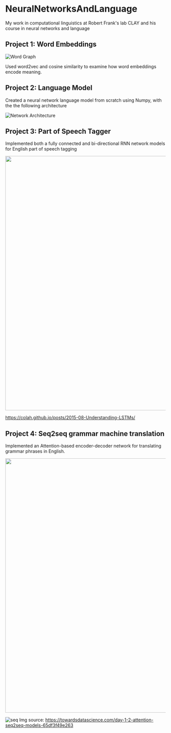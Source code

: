 # NeuralNetworksAndLanguage
My work in computational linguistics at Robert Frank's lab CLAY and his course in neural networks and language

## Project 1: Word Embeddings

![Word Graph](https://cdn.discordapp.com/attachments/584925805042335756/723680405860909167/5eb47c77c184ea00018a62d0.png)

Used word2vec and cosine similarity to examine how word embeddings encode meaning.

## Project 2: Language Model

Created a neural network language model from scratch using Numpy, with the the following architecture

![Network Architecture](https://cdn.discordapp.com/attachments/584925805042335756/723681905513332757/unknown.png)

## Project 3: Part of Speech Tagger
Implemented both a fully connected and bi-directional RNN network models for English part of speech tagging

<img src="https://colah.github.io/posts/2015-08-Understanding-LSTMs/img/RNN-unrolled.png" width="800">

https://colah.github.io/posts/2015-08-Understanding-LSTMs/

## Project 4: Seq2seq grammar machine translation
Implemented an Attention-based encoder-decoder network for translating grammar phrases in English.


<img src="https://miro.medium.com/max/1400/1*A4H-IhqwjNZ_eL57Cqch0A.png" width="800">


![seq](https://miro.medium.com/max/1400/1*A4H-IhqwjNZ_eL57Cqch0A.png)
Img source: https://towardsdatascience.com/day-1-2-attention-seq2seq-models-65df3f49e263

